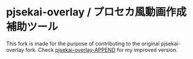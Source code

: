 # pjsekai-overlay / プロセカ風動画作成補助ツール
This fork is made for the purpose of contributing to the original pjsekai-overlay fork. Check [pjsekai-overlay-APPEND](https://github.com/TootieJin/pjsekai-overlay-APPEND) for my improved version.
